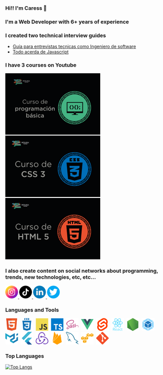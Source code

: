 ### Hi!! I'm Caress 👋

### I'm a Web Developer with 6+ years of experience

### I created two technical interview guides
- [Guía para entrevistas tecnicas como Ingeniero de software](github.com/DevCaress/guia-entrevistas-de-programacion)
- [Todo acerda de Javascript](https://github.com/DevCaress/todo-acerca-de-js)




### I have 3 courses on Youtube


<a href="https://www.youtube.com/watch?v=RtudmQ5rLCg&list=PLxvYdwV3tpkCwPcMyQslsXWFsVfY7P584" target="_blank" style="text-decoration:none;">
    <img src="src/curso-basico.png" width="300px">
</a>

<a href="https://www.youtube.com/watch?v=0fYU1OQ6cFQ&list=PLxvYdwV3tpkBQV12YWdpoOhftjzdkJwSk" target="_blank">
    <img src="src/css.png">
</a>

<a href="https://www.youtube.com/watch?v=9VSrAjgtOlU&list=PLxvYdwV3tpkDPMjMZT7GEoqvO3zo3i3wu" target="_blank">
    <img src="src/html.png">
</a>

### I also create content on social networks about programming, trends, new technologies, etc, etc...
<a href="https://www.instagram.com/devcaress" target="_blank">
    <img src="src/instagram.png" width="40px" height="40px">
</a>
<a href="https://tiktok.com/@devcaress" target="_blank">
    <img src="src/tiktok.png" width="40px" height="40px">
</a>

<a href="https://linkedin.com/in/daniel-enriquez-lucas/" target="_blank">
    <img src="src/linkedin.png" width="40px" height="40px">
</a>

<a href="https://twitter.com/DevCaress" target="_blank">
    <img src="src/twitter.png" width="40px" height="40px">
</a>


### Languages and Tools

<div>
  <img src="https://github.com/devicons/devicon/blob/master/icons/html5/html5-original.svg" title="HTML5" alt="HTML" width="40" height="40"/>&nbsp;
  <img src="https://github.com/devicons/devicon/blob/master/icons/css3/css3-plain-wordmark.svg"  title="CSS3" alt="CSS" width="40" height="40"/>&nbsp;
  <img src="https://github.com/devicons/devicon/blob/master/icons/javascript/javascript-original.svg" title="JavaScript" alt="JavaScript" width="40" height="40"/>&nbsp;
    <img src="https://github.com/devicons/devicon/blob/master/icons/typescript/typescript-original.svg" title="Typescript" alt="Typescript" width="40" height="40"/>&nbsp;
    <img src="https://github.com/devicons/devicon/blob/master/icons/sass/sass-original.svg" title="SASS" alt="SASS" width="40" height="40"/>&nbsp;
  <img src="https://github.com/devicons/devicon/blob/master/icons/vuejs/vuejs-original.svg" title="Vuejs" alt="Vuejs" width="40" height="40"/>&nbsp;
  <img src="https://github.com/devicons/devicon/blob/master/icons/svelte/svelte-original.svg" title="Svelte"  alt="Svelte" width="40" height="40"/>&nbsp;
  <img src="https://github.com/devicons/devicon/blob/master/icons/react/react-original-wordmark.svg" title="React" alt="React" width="40" height="40"/>&nbsp;
  <img src="https://github.com/devicons/devicon/blob/master/icons/nodejs/nodejs-original.svg" title="NodeJS" alt="NodeJS" width="40" height="40"/>&nbsp;
  <img src="https://github.com/devicons/devicon/blob/master/icons/webpack/webpack-original.svg" title="Webpack" alt="Webpack" width="40" height="40"/>&nbsp;
  <img src="https://github.com/devicons/devicon/blob/master/icons/materialui/materialui-original.svg" title="Material UI" alt="Material UI" width="40" height="40"/>&nbsp;
  <img src="https://github.com/devicons/devicon/blob/master/icons/flutter/flutter-original.svg" title="Flutter" alt="Flutter" width="40" height="40"/>&nbsp;
  <img src="https://github.com/devicons/devicon/blob/master/icons/redux/redux-original.svg" title="Redux" alt="Redux " width="40" height="40"/>&nbsp;
  <img src="https://github.com/devicons/devicon/blob/master/icons/firebase/firebase-plain.svg" title="Firebase" alt="Firebase" width="40" height="40"/>&nbsp;
  <img src="https://github.com/devicons/devicon/blob/master/icons/mysql/mysql-original.svg" title="MySQL"  alt="MySQL" width="40" height="40"/>&nbsp;
  <img src="https://github.com/devicons/devicon/blob/master/icons/amazonwebservices/amazonwebservices-original.svg" title="AWS" alt="AWS" width="40" height="40"/>&nbsp;
  <img src="https://github.com/devicons/devicon/blob/master/icons/git/git-original.svg" title="Git" alt="Git" width="40" height="40"/>
</div>

### Top Languages

[![Top Langs](https://github-readme-stats.vercel.app/api/top-langs/?username=DevCaress&layout=compact&theme=midnight-purple)](https://github.com/anuraghazra/github-readme-stats)
